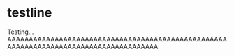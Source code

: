 # testline
Testing...
AAAAAAAAAAAAAAAAAAAAAAAAAAAAAAAAAAAAAAAAAAAAAAAAAAAAAAAAAAAAAAAAAAAAAAAAAAAAAAAAAAAAAA
